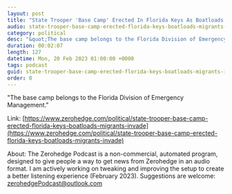 ```yaml
---
layout: post
title: "State Trooper 'Base Camp' Erected In Florida Keys As Boatloads Of Migrants Invade"
audio: state-trooper-base-camp-erected-florida-keys-boatloads-migrants-invade-0
category: political
desc: "&quot;The base camp belongs to the Florida Division of Emergency Management.&quot; "
duration: 00:02:07
length: 127
datetime: Mon, 20 Feb 2023 01:00:00 +0000
tags: podcast
guid: state-trooper-base-camp-erected-florida-keys-boatloads-migrants-invade-0
order: 0
---
```

&quot;The base camp belongs to the Florida Division of Emergency Management.&quot; 

Link: [https://www.zerohedge.com/political/state-trooper-base-camp-erected-florida-keys-boatloads-migrants-invade](https://www.zerohedge.com/political/state-trooper-base-camp-erected-florida-keys-boatloads-migrants-invade)

About: The Zerohedge Podcast is a non-commercial, automated program, designed to give people a way to get news from Zerohedge in an audio format.  I am actively working on tweaking and improving the setup to create a better listening experience (February 2023).  Suggestions are welcome: [zerohedgePodcast@outlook.com](mailto:zerohedgePodcast@outlook.com)